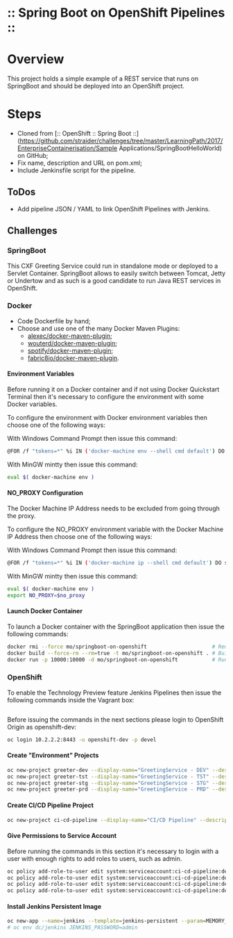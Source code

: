 ﻿:: Spring Boot on OpenShift Pipelines ::
========================================

# Overview

This project holds a simple example of a REST service that runs on SpringBoot and should be deployed into an OpenShift project.

# Steps

- Cloned from [:: OpenShift :: Spring Boot ::](https://github.com/straider/challenges/tree/master/LearningPath/2017/EnterpriseContainerisation/Sample Applications/SpringBootHelloWorld) on GitHub;
- Fix name, description and URL on pom.xml;
- Include Jenkinsfile script for the pipeline.

## ToDos

- Add pipeline JSON / YAML to link OpenShift Pipelines with Jenkins.

## Challenges

### SpringBoot

This CXF Greeting Service could run in standalone mode or deployed to a Servlet Container.
SpringBoot allows to easily switch between Tomcat, Jetty or Undertow and as such is a good candidate to run Java REST services in OpenShift.

### Docker

- Code Dockerfile by hand;
- Choose and use one of the many Docker Maven Plugins:
    - [alexec/docker-maven-plugin](https://github.com/alexec/docker-maven-plugin);
    - [wouterd/docker-maven-plugin](https://github.com/wouterd/docker-maven-plugin);
    - [spotify/docker-maven-plugin](https://github.com/spotify/docker-maven-plugin);
    - [fabric8io/docker-maven-plugin](https://github.com/fabric8io/docker-maven-plugin).

#### Environment Variables

Before running it on a Docker container and if not using Docker Quickstart Terminal then it's necessary to configure the environment with some Docker variables.

To configure the environment with Docker environment variables then choose one of the following ways:

With Windows Command Prompt then issue this command:
```bash
@FOR /f "tokens=*" %i IN ('docker-machine env --shell cmd default') DO @%i
```

With MinGW mintty then issue this command:
```bash
eval $( docker-machine env )
```

#### NO_PROXY Configuration

The Docker Machine IP Address needs to be excluded from going through the proxy.

To configure the NO_PROXY environment variable with the Docker Machine IP Address then choose one of the following ways:

With Windows Command Prompt then issue this command:
```bash
@FOR /f "tokens=*" %i IN ('docker-machine ip --shell cmd default') DO set NO_PROXY=%NO_PROXY%,@%i
```

With MinGW mintty then issue this command:
```bash
eval $( docker-machine env )
export NO_PROXY=$no_proxy
```

#### Launch Docker Container

To launch a Docker container with the SpringBoot application then issue the following commands:
```bash
docker rmi --force mo/springboot-on-openshift                     # Removes previous image.
docker build --force-rm --rm=true -t mo/springboot-on-openshift . # Builds new image.
docker run -p 10000:10000 -d mo/springboot-on-openshift           # Runs a Docker container that exposes port 10000.
```

### OpenShift

To enable the Technology Preview feature Jenkins Pipelines then issue the following commands inside the Vagrant box:

```bash
```

Before issuing the commands in the next sections please login to OpenShift Origin as openshift-dev:

```bash
oc login 10.2.2.2:8443 -u openshift-dev -p devel
```

#### Create "Environment" Projects

```bash
oc new-project greeter-dev --display-name="GreetingService - DEV" --description="Development Environment for CXF Greeting Service Demo"
oc new-project greeter-tst --display-name="GreetingService - TST" --description="Testing Environment for CXF Greeting Service Demo"
oc new-project greeter-stg --display-name="GreetingService - STG" --description="Staging Environment for CXF Greeting Service Demo"
oc new-project greeter-prd --display-name="GreetingService - PRD" --description="Production Environment for CXF Greeting Service Demo"
```

#### Create CI/CD Pipeline Project

```bash
oc new-project ci-cd-pipeline --display-name="CI/CD Pipeline" --description="Jenkins based CI/CD Pipeline"
```

#### Give Permissions to Service Account

Before running the commands in this section it's necessary to login with a user with enough rights to add roles to users, such as admin.

```bash
oc policy add-role-to-user edit system:serviceaccount:ci-cd-pipeline:default -n greeter-dev
oc policy add-role-to-user edit system:serviceaccount:ci-cd-pipeline:default -n greeter-tst
oc policy add-role-to-user edit system:serviceaccount:ci-cd-pipeline:default -n greeter-stg
oc policy add-role-to-user edit system:serviceaccount:ci-cd-pipeline:default -n greeter-prd
```

#### Install Jenkins Persistent Image

```bash
oc new-app --name=jenkins --template=jenkins-persistent --param=MEMORY_LIMIT=2Gi,JENKINS_PASSWORD=admin
# oc env dc/jenkins JENKINS_PASSWORD=admin
```
